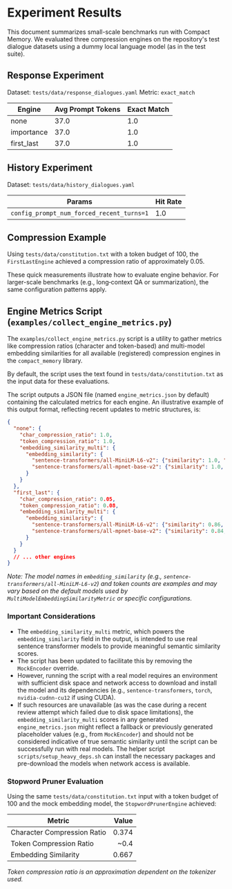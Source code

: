 # Experiment Results

This document summarizes small-scale benchmarks run with Compact Memory. We evaluated three compression engines on the repository's test dialogue datasets using a dummy local language model (as in the test suite).

## Response Experiment
Dataset: `tests/data/response_dialogues.yaml`
Metric: `exact_match`

| Engine      | Avg Prompt Tokens | Exact Match |
|---------------|------------------|-------------|
| none          | 37.0             | 1.0         |
| importance    | 37.0             | 1.0         |
| first_last    | 37.0             | 1.0         |

## History Experiment
Dataset: `tests/data/history_dialogues.yaml`

| Params | Hit Rate |
|--------|----------|
| `config_prompt_num_forced_recent_turns=1` | 1.0 |

## Compression Example
Using `tests/data/constitution.txt` with a token budget of 100, the `FirstLastEngine` achieved a compression ratio of approximately 0.05.

These quick measurements illustrate how to evaluate engine behavior. For larger-scale benchmarks (e.g., long‑context QA or summarization), the same configuration patterns apply.

## Engine Metrics Script (`examples/collect_engine_metrics.py`)

The `examples/collect_engine_metrics.py` script is a utility to gather metrics like compression ratios (character and token-based) and multi-model embedding similarities for all available (registered) compression engines in the `compact_memory` library.

By default, the script uses the text found in `tests/data/constitution.txt` as the input data for these evaluations.

The script outputs a JSON file (named `engine_metrics.json` by default) containing the calculated metrics for each engine. An illustrative example of this output format, reflecting recent updates to metric structures, is:

```json
{
  "none": {
    "char_compression_ratio": 1.0,
    "token_compression_ratio": 1.0,
    "embedding_similarity_multi": {
      "embedding_similarity": {
        "sentence-transformers/all-MiniLM-L6-v2": {"similarity": 1.0, "token_count": 250},
        "sentence-transformers/all-mpnet-base-v2": {"similarity": 1.0, "token_count": 250}
      }
    }
  },
  "first_last": {
    "char_compression_ratio": 0.05,
    "token_compression_ratio": 0.08,
    "embedding_similarity_multi": {
      "embedding_similarity": {
        "sentence-transformers/all-MiniLM-L6-v2": {"similarity": 0.86, "token_count": 30},
        "sentence-transformers/all-mpnet-base-v2": {"similarity": 0.84, "token_count": 30}
      }
    }
  }
  // ... other engines
}
```
*Note: The model names in `embedding_similarity` (e.g., `sentence-transformers/all-MiniLM-L6-v2`) and token counts are examples and may vary based on the default models used by `MultiModelEmbeddingSimilarityMetric` or specific configurations.*

### Important Considerations

-   The `embedding_similarity_multi` metric, which powers the `embedding_similarity` field in the output, is intended to use real sentence transformer models to provide meaningful semantic similarity scores.
-   The script has been updated to facilitate this by removing the `MockEncoder` override.
-   However, running the script with a real model requires an environment with sufficient disk space and network access to download and install the model and its dependencies (e.g., `sentence-transformers`, `torch`, `nvidia-cudnn-cu12` if using CUDA).
-   If such resources are unavailable (as was the case during a recent review attempt which failed due to disk space limitations), the `embedding_similarity_multi` scores in any generated `engine_metrics.json` might reflect a fallback or previously generated placeholder values (e.g., from `MockEncoder`) and should not be considered indicative of true semantic similarity until the script can be successfully run with real models. The helper script `scripts/setup_heavy_deps.sh` can install the necessary packages and pre-download the models when network access is available.

### Stopword Pruner Evaluation

Using the same `tests/data/constitution.txt` input with a token budget of 100 and the mock embedding model, the `StopwordPrunerEngine` achieved:

| Metric                     | Value   |
|----------------------------|--------:|
| Character Compression Ratio| 0.374   |
| Token Compression Ratio    | ~0.4    |
| Embedding Similarity       | 0.667   |
*Token compression ratio is an approximation dependent on the tokenizer used.*
